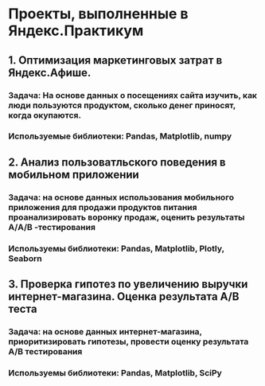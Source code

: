 # Проекты, выполненные в Яндекс.Практикум
## 1. Оптимизация  маркетинговых затрат в Яндекс.Афише.
### Задача: На основе данных о посещениях сайта изучить, как люди пользуются продуктом, сколько денег приносят, когда окупаются.
### Используемые библиотеки: Pandas, Matplotlib, numpy

## 2. Анализ пользоватльского поведения в мобильном приложении
### Задача: на основе данных использования мобильного приложения для продажи продуктов питания проанализировать воронку продаж, оценить результаты А/A/B -тестирования
### Используемы библиотеки: Pandas, Matplotlib, Plotly, Seaborn

## 3. Проверка гипотез по увеличению выручки интернет-магазина. Оценка результата A/B теста
### Задача: на основе данных интернет-магазина, приоритизировать гипотезы, провести оценку результата A/B тестирования
### Используемы библиотеки: Pandas, Matplotlib, SciPy

